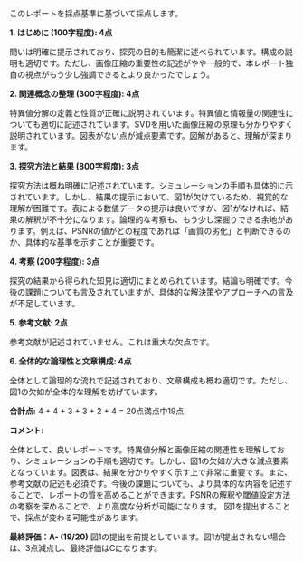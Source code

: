 このレポートを採点基準に基づいて採点します。

**1. はじめに (100字程度): 4点**

問いは明確に提示されており、探究の目的も簡潔に述べられています。構成の説明も適切です。ただし、画像圧縮の重要性の記述がやや一般的で、本レポート独自の視点がもう少し強調できるとより良かったでしょう。


**2. 関連概念の整理 (300字程度): 4点**

特異値分解の定義と性質が正確に説明されています。特異値と情報量の関連性についても適切に記述されています。SVDを用いた画像圧縮の原理も分かりやすく説明されています。図表がない点が減点要素です。図解があると、理解が深まります。


**3. 探究方法と結果 (800字程度): 3点**

探究方法は概ね明確に記述されています。シミュレーションの手順も具体的に示されています。しかし、結果の提示において、図1が欠けているため、視覚的な理解が困難です。表による数値データの提示は良いですが、図1がなければ、結果の解釈が不十分になります。論理的な考察も、もう少し深掘りできる余地があります。例えば、PSNRの値がどの程度であれば「画質の劣化」と判断できるのか、具体的な基準を示すことが重要です。


**4. 考察 (200字程度): 3点**

探究の結果から得られた知見は適切にまとめられています。結論も明確です。今後の課題についても言及されていますが、具体的な解決策やアプローチへの言及が不足しています。


**5. 参考文献: 2点**

参考文献が記述されていません。これは重大な欠点です。


**6. 全体的な論理性と文章構成: 4点**

全体として論理的な流れで記述されており、文章構成も概ね適切です。ただし、図1の欠如が全体的な理解を妨げています。


**合計点:** 4 + 4 + 3 + 3 + 2 + 4 = 20点満点中19点


**コメント:**

全体として、良いレポートです。特異値分解と画像圧縮の関連性を理解しており、シミュレーションの手順も適切です。しかし、図1の欠如が大きな減点要素となっています。図表は、結果を分かりやすく示す上で非常に重要です。また、参考文献の記述も必須です。今後の課題についても、より具体的な内容を記述することで、レポートの質を高めることができます。PSNRの解釈や閾値設定方法の考察を深めることで、より高度な分析が可能になります。  図1を提出することで、採点が変わる可能性があります。


**最終評価：A- (19/20)**  図1の提出を前提としています。図1が提出されない場合は、3点減点し、最終評価はCになります。
